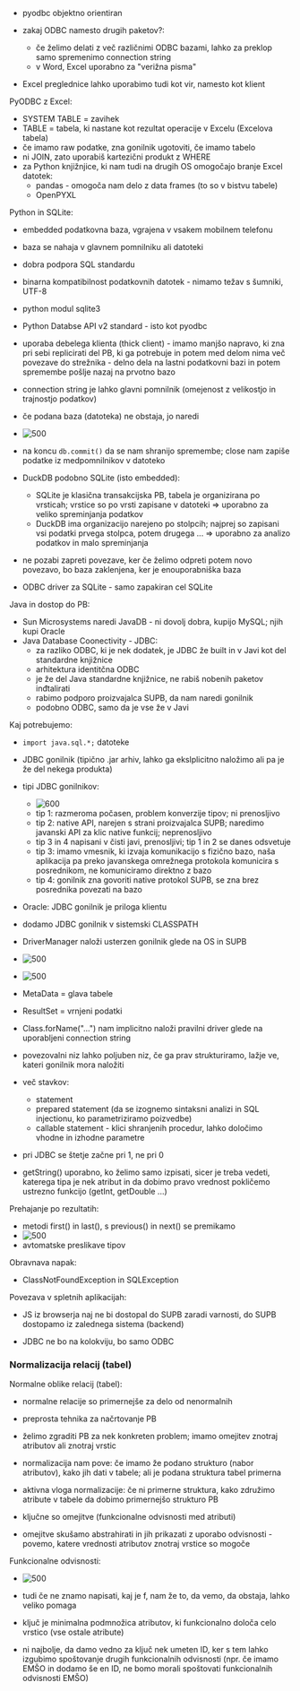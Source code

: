 - pyodbc objektno orientiran
- zakaj ODBC namesto drugih paketov?:
	- če želimo delati z več različnimi ODBC bazami, lahko za preklop samo spremenimo connection string
	- v Word, Excel uporabno za "verižna pisma"

- Excel preglednice lahko uporabimo tudi kot vir, namesto kot klient

PyODBC z Excel:
- SYSTEM TABLE = zavihek
- TABLE = tabela, ki nastane kot rezultat operacije v Excelu (Excelova tabela)
- če imamo raw podatke, zna gonilnik ugotoviti, če imamo tabelo
- ni JOIN, zato uporabiš kartezični produkt z WHERE
- za Python knjižnjice, ki nam tudi na drugih OS omogočajo branje Excel datotek:
	- pandas - omogoča nam delo z data frames (to so v bistvu tabele)
	- OpenPYXL

Python in SQLite:
- embedded podatkovna baza, vgrajena v vsakem mobilnem telefonu
- baza se nahaja v glavnem pomnilniku ali datoteki
- dobra podpora SQL standardu
- binarna kompatibilnost podatkovnih datotek - nimamo težav s šumniki, UTF-8
- python modul sqlite3
- Python Databse API v2 standard - isto kot pyodbc
- uporaba debelega klienta (thick client) - imamo manjšo napravo, ki zna pri sebi replicirati del PB, ki ga potrebuje in potem med delom nima več povezave do strežnika - delno dela na lastni podatkovni bazi in potem spremembe pošlje nazaj na prvotno bazo

- connection string je lahko glavni pomnilnik (omejenost z velikostjo in trajnostjo podatkov)
- če podana baza (datoteka) ne obstaja, jo naredi
- ![500](../../Images/Pasted%20image%2020240418152446.png)
- na koncu `db.commit()` da se nam shranijo spremembe; close nam zapiše podatke iz medpomnilnikov v datoteko

- DuckDB podobno SQLite (isto embedded):
	- SQLite je klasična transakcijska PB, tabela je organizirana po vrsticah; vrstice so po vrsti zapisane v datoteki => uporabno za veliko spreminjanja podatkov
	- DuckDB ima organizacijo narejeno po stolpcih; najprej so zapisani vsi podatki prvega stolpca, potem drugega ... => uporabno za analizo podatkov in malo spreminjanja
- ne pozabi zapreti povezave, ker če želimo odpreti potem novo povezavo, bo baza zaklenjena, ker je enouporabniška baza

- ODBC driver za SQLite - samo zapakiran cel SQLite

Java in dostop do PB:
- Sun Microsystems naredi JavaDB - ni dovolj dobra, kupijo MySQL; njih kupi Oracle
- Java Database Coonectivity - JDBC:
	- za razliko ODBC, ki je nek dodatek, je JDBC že built in v Javi kot del standardne knjižnice
	- arhitektura identitčna ODBC
	- je že del Java standardne knjižnice, ne rabiš nobenih paketov inđtalirati
	- rabimo podporo proizvajalca SUPB, da nam naredi gonilnik
	- podobno ODBC, samo da je vse že v Javi

Kaj potrebujemo:
- `import java.sql.*;` datoteke
- JDBC gonilnik (tipično .jar arhiv, lahko ga ekslplicitno naložimo ali pa je že del nekega produkta)
- tipi JDBC gonilnikov:
	- ![600](../../Images/Pasted%20image%2020240418154933.png)
	- tip 1: razmeroma počasen, problem konverzije tipov; ni prenosljivo
	- tip 2: native API, narejen s strani proizvajalca SUPB; naredimo javanski API za klic native funkcij; neprenosljivo
	- tip 3 in 4 napisani v čisti javi, prenosljivi; tip 1 in 2 se danes odsvetuje
	- tip 3: imamo vmesnik, ki izvaja komunikacijo s fizično bazo, naša aplikacija pa preko javanskega omrežnega protokola komunicira s posrednikom, ne komuniciramo direktno z bazo
	- tip 4: gonilnik zna govoriti native protokol SUPB, se zna brez posrednika povezati na bazo

- Oracle: JDBC gonilnik je priloga klientu
- dodamo JDBC gonilnik v sistemski CLASSPATH

- DriverManager naloži usterzen gonilnik glede na OS in SUPB
- ![500](../../Images/Pasted%20image%2020240418155601.png)
- ![500](../../Images/Pasted%20image%2020240418155744.png)
- MetaData = glava tabele
- ResultSet = vrnjeni podatki
- Class.forName("...") nam implicitno naloži pravilni driver glede na uporabljeni connection string

- povezovalni niz lahko poljuben niz, če ga prav strukturiramo, lažje ve, kateri gonilnik mora naložiti
-  več stavkov:
	- statement
	- prepared statement (da se izognemo sintaksni analizi in SQL injectionu, ko parametriziramo poizvedbe)
	- callable statement - klici shranjenih procedur, lahko določimo vhodne in izhodne parametre

- pri JDBC se štetje začne pri 1, ne pri 0
- getString() uporabno, ko želimo samo izpisati, sicer je treba vedeti, katerega tipa je nek atribut in da dobimo pravo vrednost pokličemo ustrezno funkcijo (getInt, getDouble ...)

Prehajanje po rezultatih:
- metodi first() in last(), s previous() in next() se premikamo
- ![500](../../Images/Pasted%20image%2020240418162606.png)
- avtomatske preslikave tipov

Obravnava napak:
- ClassNotFoundException in SQLException

Povezava v spletnih aplikacijah:
- JS iz browserja naj ne bi dostopal do SUPB zaradi varnosti, do SUPB dostopamo iz zalednega sistema (backend)

- JDBC ne bo na kolokviju, bo samo ODBC

### Normalizacija relacij (tabel)

Normalne oblike relacij (tabel):
- normalne relacije so primernejše za delo od nenormalnih
- preprosta tehnika za načrtovanje PB
- želimo zgraditi PB za nek konkreten problem; imamo omejitev znotraj atributov ali znotraj vrstic
- normalizacija nam pove: če imamo že podano strukturo (nabor atributov), kako jih dati v tabele; ali je podana struktura tabel primerna
- aktivna vloga normalizacije: če ni primerne struktura, kako združimo atribute v tabele da dobimo primernejšo strukturo PB

- ključne so omejitve (funkcionalne odvisnosti med atributi)
- omejitve skušamo abstrahirati in jih prikazati z uporabo odvisnosti - povemo, katere vrednosti atributov znotraj vrstice so mogoče

Funkcionalne odvisnosti:
- ![500](../../Images/Pasted%20image%2020240418164049.png)
- tudi če ne znamo napisati, kaj je f, nam že to, da vemo, da obstaja, lahko veliko pomaga
- ključ je minimalna podmnožica atributov, ki funkcionalno določa celo vrstico (vse ostale atribute)

- ni najbolje, da damo vedno za ključ nek umeten ID, ker s tem lahko izgubimo spoštovanje drugih funkcionalnih odvisnosti (npr. če imamo EMŠO in dodamo še en ID, ne bomo morali spoštovati funkcionalnih odvisnosti EMŠO)